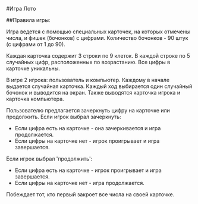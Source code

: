 #Игра Лото

##Правила игры:

Игра ведется с помощью специальных карточек, на которых отмечены числа,
и фишек (бочонков) с цифрами.
Количество бочонков - 90 штук (с цифрами от 1 до 90).

Каждая карточка содержит 3 строки по 9 клеток. В каждой строке по 5 случайных цифр,
расположенных по возрастанию. Все цифры в карточке уникальны.

В игре 2 игрока: пользователь и компьютер. Каждому в начале выдается
случайная карточка.
Каждый ход выбирается один случайный бочонок и выводится на экран.
Также выводятся карточка игрока и карточка компьютера.

Пользователю предлагается зачеркнуть цифру на карточке или продолжить.
Если игрок выбрал зачеркнуть:
- Если цифра есть на карточке - она зачеркивается и игра продолжается.
- Если цифры на карточке нет - игрок проигрывает и игра завершается.

Если игрок выбрал 'продолжить':
- Если цифра есть на карточке - игрок проигрывает и игра завершается.
- Если цифры на карточке нет - игра продолжается.

Побеждает тот, кто первый закроет все числа на своей карточке.
